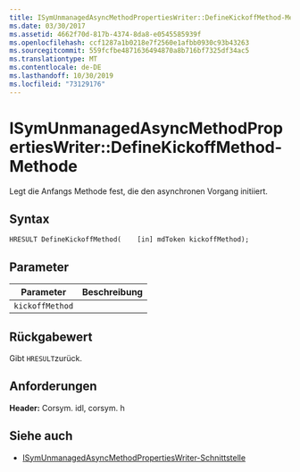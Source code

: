```yaml
---
title: ISymUnmanagedAsyncMethodPropertiesWriter::DefineKickoffMethod-Methode
ms.date: 03/30/2017
ms.assetid: 4662f70d-817b-4374-8da8-e0545585939f
ms.openlocfilehash: ccf1287a1b0218e7f2560e1afbb0930c93b43263
ms.sourcegitcommit: 559fcfbe4871636494870a8b716bf7325df34ac5
ms.translationtype: MT
ms.contentlocale: de-DE
ms.lasthandoff: 10/30/2019
ms.locfileid: "73129176"
---
```

# <a name="isymunmanagedasyncmethodpropertieswriterdefinekickoffmethod-method"></a>ISymUnmanagedAsyncMethodPropertiesWriter::DefineKickoffMethod-Methode
Legt die Anfangs Methode fest, die den asynchronen Vorgang initiiert.  
  
## <a name="syntax"></a>Syntax  
  
```idl  
HRESULT DefineKickoffMethod(    [in] mdToken kickoffMethod);  
```  
  
## <a name="parameters"></a>Parameter  
  
|Parameter|Beschreibung|  
|---------------|-----------------|  
|`kickoffMethod`||  
  
## <a name="return-value"></a>Rückgabewert  
 Gibt `HRESULT`zurück.  
  
## <a name="requirements"></a>Anforderungen  
 **Header:** Corsym. idl, corsym. h  
  
## <a name="see-also"></a>Siehe auch

- [ISymUnmanagedAsyncMethodPropertiesWriter-Schnittstelle](../../../../docs/framework/unmanaged-api/diagnostics/isymunmanagedasyncmethodpropertieswriter-interface.md)
